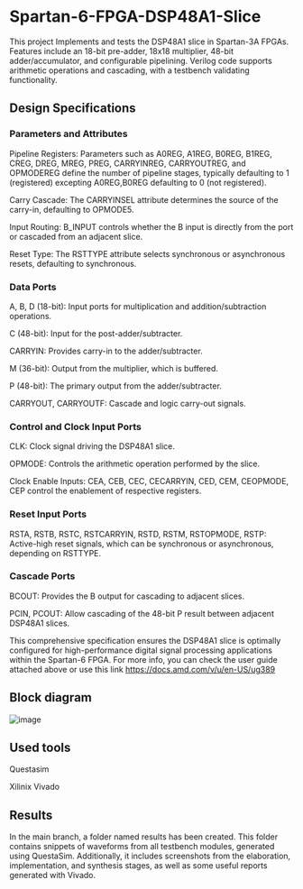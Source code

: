 # Spartan-6-FPGA-DSP48A1-Slice
This project Implements and tests the DSP48A1 slice in Spartan-3A FPGAs. Features include an 18-bit pre-adder, 18x18 multiplier, 48-bit adder/accumulator, and configurable pipelining. Verilog code supports arithmetic operations and cascading, with a testbench validating functionality.

## Design Specifications
### Parameters and Attributes
Pipeline Registers: Parameters such as A0REG, A1REG, B0REG, B1REG, CREG, DREG, MREG, PREG, CARRYINREG, CARRYOUTREG, and OPMODEREG define the number of pipeline stages, typically defaulting to 1 (registered) excepting A0REG,B0REG defaulting to 0 (not registered).

Carry Cascade: The CARRYINSEL attribute determines the source of the carry-in, defaulting to OPMODE5.

Input Routing: B_INPUT controls whether the B input is directly from the port or cascaded from an adjacent slice.

Reset Type: The RSTTYPE attribute selects synchronous or asynchronous resets, defaulting to synchronous.
### Data Ports
A, B, D (18-bit): Input ports for multiplication and addition/subtraction operations.

C (48-bit): Input for the post-adder/subtracter.

CARRYIN: Provides carry-in to the adder/subtracter.

M (36-bit): Output from the multiplier, which is buffered.

P (48-bit): The primary output from the adder/subtracter.

CARRYOUT, CARRYOUTF: Cascade and logic carry-out signals.
### Control and Clock Input Ports
CLK: Clock signal driving the DSP48A1 slice.

OPMODE: Controls the arithmetic operation performed by the slice.

Clock Enable Inputs: CEA, CEB, CEC, CECARRYIN, CED, CEM, CEOPMODE, CEP control the enablement of respective registers.
### Reset Input Ports
RSTA, RSTB, RSTC, RSTCARRYIN, RSTD, RSTM, RSTOPMODE, RSTP: Active-high reset signals, which can be synchronous or asynchronous, depending on RSTTYPE.
### Cascade Ports
BCOUT: Provides the B output for cascading to adjacent slices.

PCIN, PCOUT: Allow cascading of the 48-bit P result between adjacent DSP48A1 slices.

This comprehensive specification ensures the DSP48A1 slice is optimally configured for high-performance digital signal processing applications within the Spartan-6 FPGA. For more info, you can check the user guide attached above or use this link https://docs.amd.com/v/u/en-US/ug389
## Block diagram
![image](https://github.com/user-attachments/assets/66bbc947-05d8-4f77-84ef-4067c79ec7ad)


## Used tools 
Questasim

Xilinix Vivado

## Results 
In the main branch, a folder named results has been created. This folder contains snippets of waveforms from all testbench modules, generated using QuestaSim. Additionally, it includes screenshots from the elaboration, implementation, and synthesis stages, as well as some useful reports generated with Vivado.

